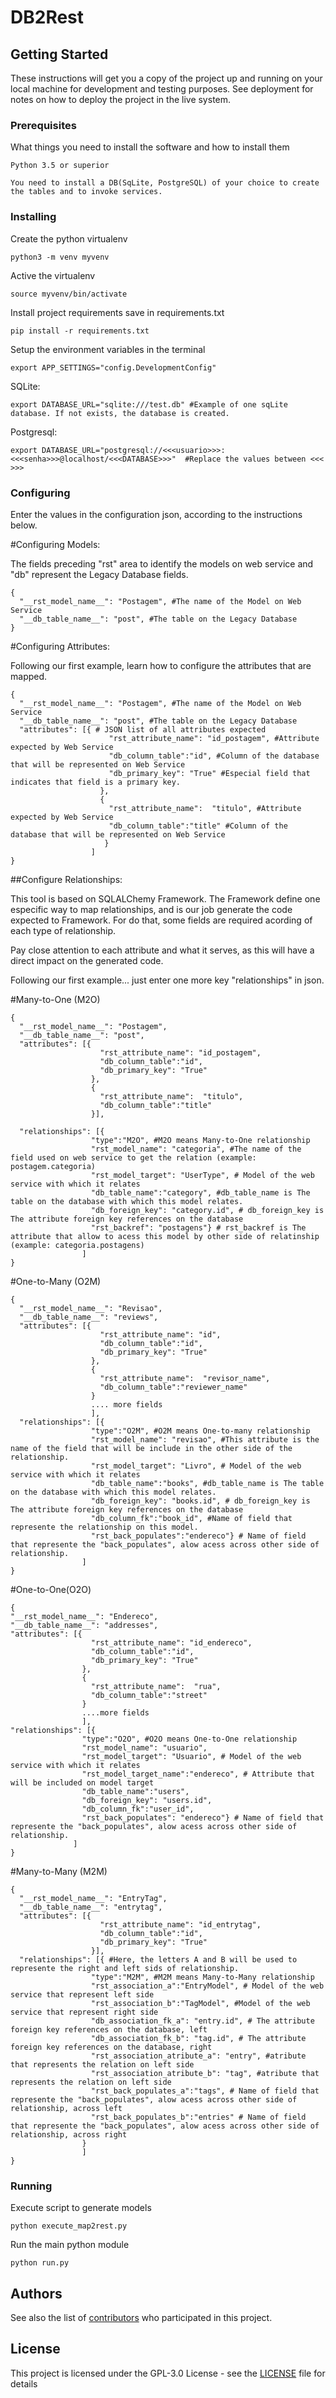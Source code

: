 # DB2Rest

## Getting Started

These instructions will get you a copy of the project up and running on your local machine for development and testing purposes. See deployment for notes on how to deploy the project in the live system.

### Prerequisites

What things you need to install the software and how to install them

```
Python 3.5 or superior

You need to install a DB(SqLite, PostgreSQL) of your choice to create the tables and to invoke services.
```

### Installing

Create the python virtualenv

```
python3 -m venv myvenv
```

Active the virtualenv

```
source myvenv/bin/activate
```

Install project requirements save in requirements.txt

```
pip install -r requirements.txt
```

Setup the environment variables in the terminal

```
export APP_SETTINGS="config.DevelopmentConfig"
```
SQLite: 
```
export DATABASE_URL="sqlite:///test.db" #Example of one sqLite database. If not exists, the database is created.
```
Postgresql:
```
export DATABASE_URL="postgresql://<<<usuario>>>:<<<senha>>>@localhost/<<<DATABASE>>>"  #Replace the values between <<< >>>
```

### Configuring

Enter the values in the configuration json, according to the instructions below. 

#Configuring Models:

The fields preceding "rst" area to identify the models on web service and "db" represent the Legacy Database fields.
```
{
  "__rst_model_name__": "Postagem", #The name of the Model on Web Service
  "__db_table_name__": "post", #The table on the Legacy Database
}
```

#Configuring Attributes:

Following our first example, learn how to configure the attributes that are mapped.
```
{
  "__rst_model_name__": "Postagem", #The name of the Model on Web Service
  "__db_table_name__": "post", #The table on the Legacy Database
  "attributes": [{ # JSON list of all attributes expected
                      "rst_attribute_name": "id_postagem", #Attribute expected by Web Service
                      "db_column_table":"id", #Column of the database that will be represented on Web Service
                      "db_primary_key": "True" #Especial field that indicates that field is a primary key.
                    },
                    {
                      "rst_attribute_name":  "titulo", #Attribute expected by Web Service
                      "db_column_table":"title" #Column of the database that will be represented on Web Service
                     }
                  ]
}
```
##Configure Relationships:

This tool is based on SQLALChemy Framework. The Framework define one especific way to map relationships, and is our job generate the code expected to Framework. For do that, some fields are required acording of each type of relationship.

Pay close attention to each attribute and what it serves, as this will have a direct impact on the generated code.

Following our first example... just enter one more key "relationships" in json.

#Many-to-One (M2O)

```
{
  "__rst_model_name__": "Postagem",
  "__db_table_name__": "post",
  "attributes": [{
                    "rst_attribute_name": "id_postagem",
                    "db_column_table":"id",
                    "db_primary_key": "True"
                  },
                  {
                    "rst_attribute_name":  "titulo",
                    "db_column_table":"title"
                  }],
  
  "relationships": [{
                  "type":"M2O", #M2O means Many-to-One relationship
                  "rst_model_name": "categoria", #The name of the field used on web service to get the relation (example: postagem.categoria)
                  "rst_model_target": "UserType", # Model of the web service with which it relates
                  "db_table_name":"category", #db_table_name is The table on the database with which this model relates.
                  "db_foreign_key": "category.id", # db_foreign_key is The attribute foreign key references on the database 
                  "rst_backref": "postagens"} # rst_backref is The attribute that allow to acess this model by other side of relatinship (example: categoria.postagens)
                ]
}
```

#One-to-Many (O2M)

```
{
  "__rst_model_name__": "Revisao",
  "__db_table_name__": "reviews",
  "attributes": [{
                    "rst_attribute_name": "id",
                    "db_column_table":"id",
                    "db_primary_key": "True"
                  },
                  {
                    "rst_attribute_name":  "revisor_name",
                    "db_column_table":"reviewer_name"
                  }
                  .... more fields
                  ],
  "relationships": [{
                  "type":"O2M", #O2M means One-to-many relationship
                  "rst_model_name": "revisao", #This attribute is the name of the field that will be include in the other side of the relationship.
                  "rst_model_target": "Livro", # Model of the web service with which it relates
                  "db_table_name":"books", #db_table_name is The table on the database with which this model relates.
                  "db_foreign_key": "books.id", # db_foreign_key is The attribute foreign key references on the database 
                  "db_column_fk":"book_id", #Name of field that represente the relationship on this model.
                  "rst_back_populates":"endereco"} # Name of field that represente the "back_populates", alow acess across other side of relationship. 
                ]
}

```

#One-to-One(O2O)

```
{
"__rst_model_name__": "Endereco",
"__db_table_name__": "addresses",
"attributes": [{
                  "rst_attribute_name": "id_endereco",
                  "db_column_table":"id",
                  "db_primary_key": "True"
                },
                {
                  "rst_attribute_name":  "rua",
                  "db_column_table":"street"
                }
                ....more fields
                ],
"relationships": [{
                "type":"O2O", #O2O means One-to-One relationship
                "rst_model_name": "usuario", 
                "rst_model_target": "Usuario", # Model of the web service with which it relates
                "rst_model_target_name":"endereco", # Attribute that will be included on model target
                "db_table_name":"users",
                "db_foreign_key": "users.id",
                "db_column_fk":"user_id",
                "rst_back_populates": "endereco"} # Name of field that represente the "back_populates", alow acess across other side of relationship. 
              ]
}
```

#Many-to-Many (M2M)

```
{
  "__rst_model_name__": "EntryTag",
  "__db_table_name__": "entrytag",
  "attributes": [{
                    "rst_attribute_name": "id_entrytag",
                    "db_column_table":"id",
                    "db_primary_key": "True"
                  }],
  "relationships": [{ #Here, the letters A and B will be used to represente the right and left sids of relationship.
                  "type":"M2M", #M2M means Many-to-Many relationship
                  "rst_association_a":"EntryModel", # Model of the web service that represent left side
                  "rst_association_b":"TagModel", #Model of the web service that represent right side
                  "db_association_fk_a": "entry.id", # The attribute foreign key references on the database, left
                  "db_association_fk_b": "tag.id", # The attribute foreign key references on the database, right
                  "rst_association_atribute_a": "entry", #atribute that represents the relation on left side
                  "rst_association_atribute_b": "tag", #atribute that represents the relation on left side
                  "rst_back_populates_a":"tags", # Name of field that represente the "back_populates", alow acess across other side of relationship, across left
                  "rst_back_populates_b":"entries" # Name of field that represente the "back_populates", alow acess across other side of relationship, across right
                }
                ]
}
```

### Running

Execute script to generate models

```
python execute_map2rest.py
```

Run the main python module

```
python run.py
```

## Authors

See also the list of [contributors](https://github.com/oliveirabrunoa/map2rest/contributors) who participated in this project.

## License

This project is licensed under the GPL-3.0 License - see the [LICENSE](LICENSE) file for details
